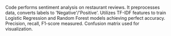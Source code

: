 Code performs sentiment analysis on restaurant reviews. It preprocesses data, converts labels to 'Negative'/'Positive'. Utilizes TF-IDF features to train Logistic Regression and Random Forest models achieving perfect accuracy. Precision, recall, F1-score measured. Confusion matrix used for visualization.




